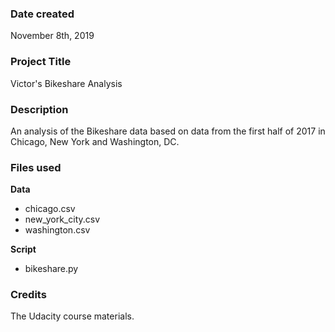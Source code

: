 ### Date created
November 8th, 2019

### Project Title
Victor's Bikeshare Analysis

### Description
An analysis of the Bikeshare data based on data from the first half of 2017 in Chicago, New York and Washington, DC.

### Files used
<b>Data</b>
 - chicago.csv
 - new_york_city.csv
 - washington.csv

 <b>Script</b>
  - bikeshare.py

### Credits
The Udacity course materials.
